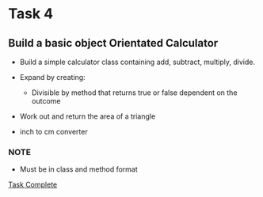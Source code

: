 # Task 4
## Build a basic object Orientated Calculator
- Build a simple calculator class containing add, subtract, multiply, divide.
- Expand by creating: 
  - Divisible by method that returns true or false dependent on the outcome

- Work out and return the area of a triangle
- inch to cm converter

### NOTE 
- Must be in class and method format

[Task Complete](https://github.com/MattSokol79/Python_Calculator/blob/main/calculator.py)